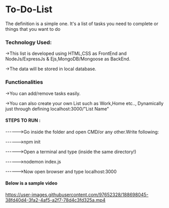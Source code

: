 # To-Do-List
The definition is a simple one. It's a list of tasks you need to complete or things that you want to do

<h3>Technology Used:</h3>

->This list is developed using HTML,CSS as FrontEnd and NodeJs/ExpressJs & Ejs,MongoDB/Mongoose as BackEnd.

->The data will be stored in local database.

<h3>Functionalities</h3>

->You can add/remove tasks easily.

->You can also create your own List such as Work,Home etc.., Dynamically just through defining localhost:3000/"List Name"

<h4> STEPS TO RUN :</h4>
 
 ------>Go inside the folder and open CMD/or any other.Write following:
 
 ------>npm init
 
 ------>Open a terminal and type (inside the same directory!)
 
 ------>nodemon index.js 
 
 ------>Now open browser and type localhost:3000
 
 <h4>Below is a sample video</h4>
 
 https://user-images.githubusercontent.com/97652328/188698045-38fd40d4-3fa2-4af5-a2f7-78d4c3fd325a.mp4
 
